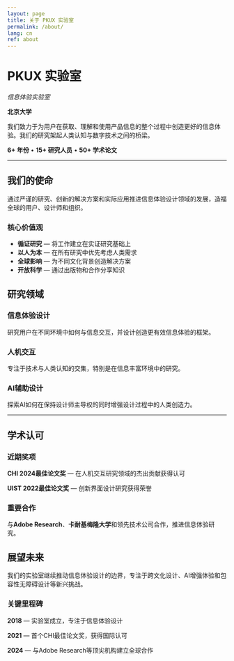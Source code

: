 ```yaml
---
layout: page
title: 关于 PKUX 实验室
permalink: /about/
lang: cn
ref: about
---
```


# PKUX 实验室
*信息体验实验室*

**北京大学**

我们致力于为用户在获取、理解和使用产品信息的整个过程中创造更好的信息体验。我们的研究架起人类认知与数字技术之间的桥梁。

**6+ 年份** • **15+ 研究人员** • **50+ 学术论文**

---

## 我们的使命

通过严谨的研究、创新的解决方案和实际应用推进信息体验设计领域的发展，造福全球的用户、设计师和组织。

### 核心价值观

- **循证研究** — 将工作建立在实证研究基础上
- **以人为本** — 在所有研究中优先考虑人类需求
- **全球影响** — 为不同文化背景创造解决方案
- **开放科学** — 通过出版物和合作分享知识

## 研究领域

### 信息体验设计
研究用户在不同环境中如何与信息交互，并设计创造更有效信息体验的框架。

### 人机交互
专注于技术与人类认知的交集，特别是在信息丰富环境中的研究。

### AI辅助设计
探索AI如何在保持设计师主导权的同时增强设计过程中的人类创造力。

---

## 学术认可

### 近期奖项
**CHI 2024最佳论文奖** — 在人机交互研究领域的杰出贡献获得认可

**UIST 2022最佳论文奖** — 创新界面设计研究获得荣誉

### 重要合作
与**Adobe Research**、**卡耐基梅隆大学**和领先技术公司合作，推进信息体验研究。

## 展望未来

我们的实验室继续推动信息体验设计的边界，专注于跨文化设计、AI增强体验和包容性无障碍设计等新兴挑战。

### 关键里程碑

**2018** — 实验室成立，专注于信息体验设计

**2021** — 首个CHI最佳论文奖，获得国际认可

**2024** — 与Adobe Research等顶尖机构建立全球合作